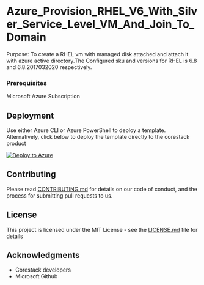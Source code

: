 
# Azure_Provision_RHEL_V6_With_Silver_Service_Level_VM_And_Join_To_Domain

Purpose: To create a RHEL vm with managed disk attached and attach it with azure active directory.The Configured sku and versions for RHEL is 6.8 and 6.8.2017032020 respectively.

### Prerequisites

Microsoft Azure Subscription

## Deployment

Use either Azure CLI or Azure PowerShell to deploy a template. Alternatively, click below to deploy the template directly to the corestack product 

[![Deploy to Azure](https://docs.corestack.io/wp-content/uploads/2019/09/deploy-to-corestack.svg)](http://qa.corestack.io/heatstack/templates?repositories=github&external_redirect=true&name=Azure_Provision_RHEL_V6_With_Silver_Service_Level_VM_And_Join_To_Domain&url=https://raw.githubusercontent.com/corestacklabs/Templates/master/arm/Azure_Provision_RHEL_V6_With_Silver_Service_Level_VM_And_Join_To_Domain/Azure_Provision_RHEL_V6_With_Silver_Service_Level_VM_And_Join_To_Domain_content.json&engine=arm&type[0]=Cloud&classification[0]=Provisioning&services[0]=Azure&scope=tenant#/mytemplates)

## Contributing

Please read [CONTRIBUTING.md](https://gist.github.com/karthick-kk/30e4fd3f279492b4f040d5cd569d21d0) for details on our code of conduct, and the process for submitting pull requests to us.

## License

This project is licensed under the MIT License - see the [LICENSE.md](LICENSE.md) file for details

## Acknowledgments

* Corestack developers
* Microsoft Github


